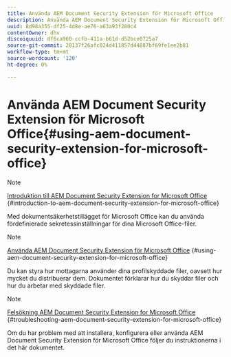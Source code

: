 ```yaml
---
title: Använda AEM Document Security Extension för Microsoft Office
description: Använda AEM Document Security Extension för Microsoft Office
uuid: 8d98a355-df25-4d8e-ae76-a63a93f280c4
contentOwner: dhv
discoiquuid: df6ca960-ccfb-411a-b61d-d52bce0725a7
source-git-commit: 28137f26afc024d411857d44887bf69fe1ee2b81
workflow-type: tm+mt
source-wordcount: '120'
ht-degree: 0%

---
```



# Använda AEM Document Security Extension för Microsoft Office{#using-aem-document-security-extension-for-microsoft-office}

>[!NOTE]
>
>[Introduktion till AEM Document Security Extension for Microsoft Office](../document-security-extension-microsoft-office.md) {#introduction-to-aem-document-security-extension-for-microsoft-office}
>
>Med dokumentsäkerhetstillägget för Microsoft Office kan du använda fördefinierade sekretessinställningar för dina Microsoft Office-filer.

>[!NOTE]
>
>[Använda AEM Document Security Extension för Microsoft Office](../using-aem-document-security-extension.md) {#using-aem-document-security-extension-for-microsoft-office}
>
>Du kan styra hur mottagarna använder dina profilskyddade filer, oavsett hur mycket du distribuerar dem. Dokumentet förklarar hur du skyddar filer och hur du arbetar med skyddade filer.

>[!NOTE]
>
>[Felsökning AEM Document Security Extension for Microsoft Office](../troubleshooting-document-security-extension.md) {#troubleshooting-aem-document-security-extension-for-microsoft-office}
>
>Om du har problem med att installera, konfigurera eller använda AEM Document Security Extension för Microsoft Office följer du instruktionerna i det här dokumentet.


